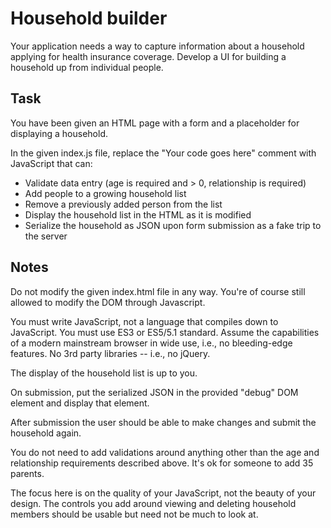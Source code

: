Household builder
=================

Your application needs a way to capture information about a household applying
for health insurance coverage. Develop a UI for building a household up from
individual people.

Task
----

You have been given an HTML page with a form and a placeholder for displaying
a household.

In the given index.js file, replace the "Your code goes here" comment with
JavaScript that can:

* Validate data entry (age is required and > 0, relationship is required)
* Add people to a growing household list
* Remove a previously added person from the list
* Display the household list in the HTML as it is modified
* Serialize the household as JSON upon form submission as a fake trip to the server

Notes
-----

Do not modify the given index.html file in any way. You're of course still
allowed to modify the DOM through Javascript.

You must write JavaScript, not a language that compiles down to JavaScript. You
must use ES3 or ES5/5.1 standard. Assume the capabilities of a modern
mainstream browser in wide use, i.e., no bleeding-edge features. No 3rd party
libraries -- i.e., no jQuery.

The display of the household list is up to you.

On submission, put the serialized JSON in the provided "debug" DOM element and
display that element.

After submission the user should be able to make changes and submit the
household again.

You do not need to add validations around anything other than the age and
relationship requirements described above. It's ok for someone to add 35 parents.

The focus here is on the quality of your JavaScript, not the beauty of your
design. The controls you add around viewing and deleting household members
should be usable but need not be much to look at.
